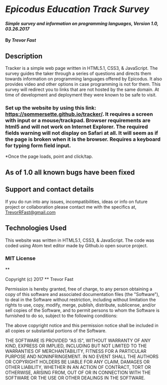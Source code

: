# _Epicodus Education Track Survey_

#### _Simple survey  and information on programming languages, Version 1.0, 03.26.2017_

#### By _**Trevor Fast**_

## Description

Tracker is a simple web page written in HTML5.1, CSS3, & JavaScript. The survey guides the taker through a series of questions and directs them towards information on programming languages offered by Epicodus. It also provides video and other options in case programming is not for them.  This survey will redirect you to links that are not hosted by the same domain. At time of development and deployment they were known to be safe to visit.


### Set up the website by using this link: https://sommersette.github.io/tracker/. It requires a screen with input or a mouse/trackpad. Browser requirements are html5 and will not work on Internet Explorer. The required fields warning will not display on Safari at all. It will seem as if the page is broken when it is the browser. Requires a keyboard for typing form field input.

*Once the page loads, point and click/tap.


## As of  1.0 all known bugs have been fixed

## Support and contact details

If you do run into any issues, incompatibilities, ideas or info on future project or collaboration please contact me with the specifics at, TrevorRFast@gmail.com

## Technologies Used

 This website was written in HTML5.1, CSS3, & JavaScript. The code was coded using Atom text editor made by Github.io open source project.


### MIT License

**

Copyright (c) 2017 ** Trevor Fast

Permission is hereby granted, free of charge, to any person obtaining a copy
of this software and associated documentation files (the "Software"), to deal
in the Software without restriction, including without limitation the rights
to use, copy, modify, merge, publish, distribute, sublicense, and/or sell
copies of the Software, and to permit persons to whom the Software is
furnished to do so, subject to the following conditions:

The above copyright notice and this permission notice shall be included in all
copies or substantial portions of the Software.

THE SOFTWARE IS PROVIDED "AS IS", WITHOUT WARRANTY OF ANY KIND, EXPRESS OR
IMPLIED, INCLUDING BUT NOT LIMITED TO THE WARRANTIES OF MERCHANTABILITY,
FITNESS FOR A PARTICULAR PURPOSE AND NONINFRINGEMENT. IN NO EVENT SHALL THE
AUTHORS OR COPYRIGHT HOLDERS BE LIABLE FOR ANY CLAIM, DAMAGES OR OTHER
LIABILITY, WHETHER IN AN ACTION OF CONTRACT, TORT OR OTHERWISE, ARISING FROM,
OUT OF OR IN CONNECTION WITH THE SOFTWARE OR THE USE OR OTHER DEALINGS IN THE
SOFTWARE.
